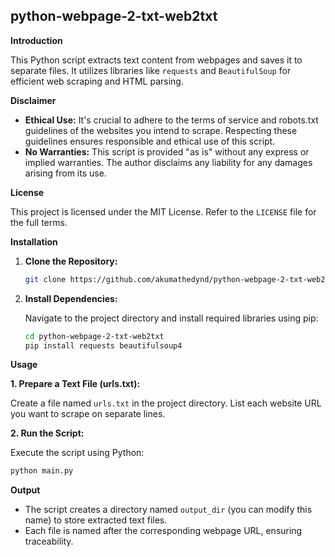 ## python-webpage-2-txt-web2txt ##

**Introduction**

This Python script extracts text content from webpages and saves it to separate files. It utilizes libraries like `requests` and `BeautifulSoup` for efficient web scraping and HTML parsing.

**Disclaimer**

* **Ethical Use:** It's crucial to adhere to the terms of service and robots.txt guidelines of the websites you intend to scrape. Respecting these guidelines ensures responsible and ethical use of this script.
* **No Warranties:** This script is provided "as is" without any express or implied warranties. The author disclaims any liability for any damages arising from its use.

**License**

This project is licensed under the MIT License. Refer to the `LICENSE` file for the full terms.

**Installation**

1. **Clone the Repository:**

   ```bash
   git clone https://github.com/akumathedynd/python-webpage-2-txt-web2txt.git
   ```

2. **Install Dependencies:**

   Navigate to the project directory and install required libraries using pip:

   ```bash
   cd python-webpage-2-txt-web2txt
   pip install requests beautifulsoup4
   ```

**Usage**

**1. Prepare a Text File (urls.txt):**

   Create a file named `urls.txt` in the project directory. List each website URL you want to scrape on separate lines.

**2. Run the Script:**

   Execute the script using Python:

   ```bash
   python main.py
   ```

**Output**

- The script creates a directory named `output_dir` (you can modify this name) to store extracted text files.
- Each file is named after the corresponding webpage URL, ensuring traceability.
